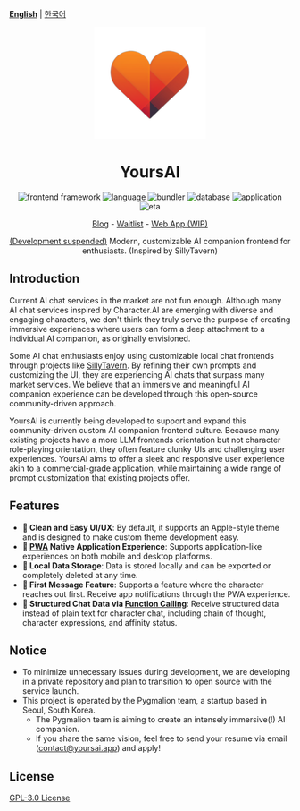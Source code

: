 [**English**](./README.md) | [한국어](READMEs/ko.md) 

<div align="center">

<img src="READMEs/logo.png" width="200" height="200">

# YoursAI

<p align="center">
  <img src='https://img.shields.io/badge/frontend framework-react-orange.svg?style=shields' alt="frontend framework"/>
  <img alt='language' src='https://img.shields.io/badge/language-typescript-brightgreen.svg?style=shields'/>
  <img alt="bundler" src="https://img.shields.io/badge/bundler-vite-darkblue.svg?style=shields"/>
  <img alt="database" src="https://img.shields.io/badge/database-dexie-yellow.svg?style=shields"/>
  <img alt="application" src="https://img.shields.io/badge/application-pwa ready-blue.svg?style=shields"/>
  <img alt="eta" src="https://img.shields.io/badge/ETA-end of november-red.svg?style=shields"/>
</p>

<p align="center">
  <a href="https://blog.yoursai.app">Blog</a> - <a href="https://form.yoursai.app/waitlist">Waitlist</a> - <a href="https://yoursai.app">Web App (WIP)</a> 
</p>

[(Development suspended)](https://blog.yoursai.app/yoursai-develop-stop/) Modern, customizable AI companion frontend for enthusiasts. (Inspired by SillyTavern)

</div>



## Introduction

Current AI chat services in the market are not fun enough.
Although many AI chat services inspired by Character.AI are emerging with diverse and engaging characters,
we don't think they truly serve the purpose of creating immersive experiences where users can form a deep attachment to a individual AI companion, as originally envisioned.

Some AI chat enthusiasts enjoy using customizable local chat frontends through projects like [SillyTavern](https://github.com/SillyTavern/SillyTavern/tree/release/src).
By refining their own prompts and customizing the UI, they are experiencing AI chats that surpass many market services.
We believe that an immersive and meaningful AI companion experience can be developed through this open-source community-driven approach.

YoursAI is currently being developed to support and expand this community-driven custom AI companion frontend culture.
Because many existing projects have a more LLM frontends orientation but not character role-playing orientation, 
they often feature clunky UIs and challenging user experiences.
YoursAI aims to offer a sleek and responsive user experience akin to a commercial-grade application, while maintaining a wide range of prompt customization that existing projects offer.

## Features

- **🎨 Clean and Easy UI/UX**: By default, it supports an Apple-style theme and is designed to make custom theme development easy.
- **📱 [PWA](https://developer.mozilla.org/docs/Web/Progressive_web_apps/Tutorials/js13kGames) Native Application Experience**: Supports application-like experiences on both mobile and desktop platforms.
- **💾 Local Data Storage**: Data is stored locally and can be exported or completely deleted at any time.
- **📩 First Message Feature**: Supports a feature where the character reaches out first. Receive app notifications through the PWA experience.
- **🧠 Structured Chat Data via [Function Calling](https://platform.openai.com/docs/guides/function-calling)**: Receive structured data instead of plain text for character chat, including chain of thought, character expressions, and affinity status.

## Notice
- To minimize unnecessary issues during development, we are developing in a private repository and plan to transition to open source with the service launch.
- This project is operated by the Pygmalion team, a startup based in Seoul, South Korea.
  - The Pygmalion team is aiming to create an intensely immersive(!) AI companion.
  - If you share the same vision, feel free to send your resume via email ([contact@yoursai.app](mailto:contact@yoursai.app)) and apply!


## License

[GPL-3.0 License](LICENSE)

